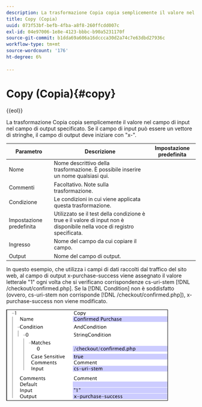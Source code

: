 ```yaml
---
description: La trasformazione Copia copia semplicemente il valore nel campo di input nel campo di output specificato. Se il campo di input può essere un vettore di stringhe, il campo di output deve iniziare con "x-".
title: Copy (Copia)
uuid: 073f53bf-befb-4fba-a8f8-260ffcdd007c
exl-id: 04e97006-1e8e-4123-bbbc-b90a5231170f
source-git-commit: b1dda69a606a16dccca30d2a74c7e63dbd27936c
workflow-type: tm+mt
source-wordcount: '176'
ht-degree: 6%

---
```


# Copy (Copia){#copy}

{{eol}}

La trasformazione Copia copia semplicemente il valore nel campo di input nel campo di output specificato. Se il campo di input può essere un vettore di stringhe, il campo di output deve iniziare con &quot;x-&quot;.

| Parametro | Descrizione | Impostazione predefinita |
|---|---|---|
| Nome | Nome descrittivo della trasformazione. È possibile inserire un nome qualsiasi qui. |  |
| Commenti | Facoltativo. Note sulla trasformazione. |  |
| Condizione | Le condizioni in cui viene applicata questa trasformazione. |  |
| Impostazione predefinita | Utilizzato se il test della condizione è true e il valore di input non è disponibile nella voce di registro specificata. |  |
| Ingresso | Nome del campo da cui copiare il campo. |  |
| Output | Nome del campo di output. |  |

In questo esempio, che utilizza i campi di dati raccolti dal traffico del sito web, al campo di output x-purchase-success viene assegnato il valore letterale &quot;1&quot; ogni volta che si verificano corrispondenze cs-uri-stem [!DNL /checkout/confirmed.php]. Se la [!DNL Condition] non è soddisfatto (ovvero, cs-uri-stem non corrisponde [!DNL /checkout/confirmed.php]), x-purchase-success non viene modificato.

![](assets/cfg_TransformationType_Copy.png)
